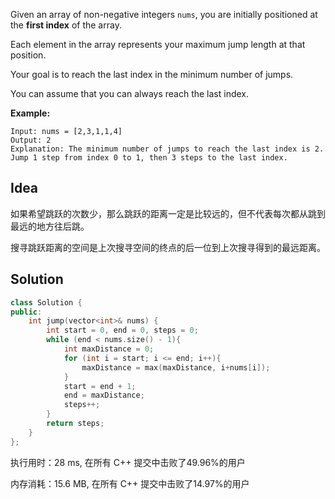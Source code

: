 Given an array of non-negative integers `nums`, you are initially positioned at the **first index** of the array.

Each element in the array represents your maximum jump length at that position.

Your goal is to reach the last index in the minimum number of jumps.

You can assume that you can always reach the last index.



**Example:**
```
Input: nums = [2,3,1,1,4]
Output: 2
Explanation: The minimum number of jumps to reach the last index is 2. Jump 1 step from index 0 to 1, then 3 steps to the last index.
```

## Idea

如果希望跳跃的次数少，那么跳跃的距离一定是比较远的，但不代表每次都从跳到最远的地方往后跳。

搜寻跳跃距离的空间是上次搜寻空间的终点的后一位到上次搜寻得到的最远距离。

## Solution

```c++
class Solution {
public:
    int jump(vector<int>& nums) {
        int start = 0, end = 0, steps = 0;
        while (end < nums.size() - 1){
            int maxDistance = 0;
            for (int i = start; i <= end; i++){
                maxDistance = max(maxDistance, i+nums[i]);
            }
            start = end + 1;
            end = maxDistance;
            steps++;
        }
        return steps;
    }
};
```

执行用时：28 ms, 在所有 C++ 提交中击败了49.96%的用户

内存消耗：15.6 MB, 在所有 C++ 提交中击败了14.97%的用户